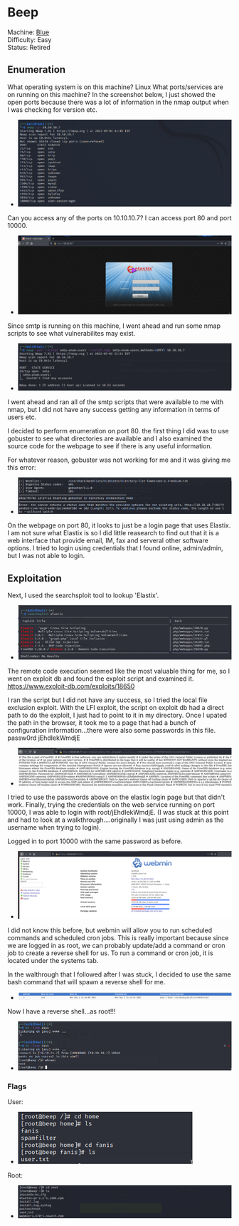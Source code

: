 # Beep

Machine: [Blue](https://app.hackthebox.com/machines/Beep)\
Difficulty: Easy\
Status: Retired



## Enumeration

What operating system is on this machine? Linux
What ports/services are on running on this machine? In the screenshot below, I just showed the open ports because there was a lot of information in the nmap output when I was checking for version etc.
- ![Results!](screenshots/1.png) 


Can you access any of the ports on 10.10.10.7? I can access port 80 and port 10000.
- ![Results!](screenshots/2.png) 




Since smtp is running on this machine, I went ahead and run some nmap scripts to see what vulnerabilites may exist.

- ![Results!](screenshots/3.png) 


I went ahead and ran all of the smtp scripts that were available to me with nmap, but I did not have any success getting any information in terms of users etc. 

I decided to perform enumeration on port 80. the first thing I did was to use gobuster to see what directories are available and I also examined the source code for the webpage to see if there is any useful information.

For whatever reason, gobuster was not working for me and it was giving me this error: 
- ![Results!](screenshots/4.png) 


On the webpage on port 80, it looks to just be a login page that uses Elastix. I am not sure what Elastix is so I did little reasearch to find out that it is a web interface that provide email, IM, fax and serveral other software options. I tried to login using credentials that I found online, admin/admin, but I was not able to login. 


## Exploitation
Next, I used the searchsploit tool to lookup 'Elastix'. 
- ![Results!](screenshots/5.png) 


The remote code execution seemed like the most valuable thing for me, so I went on exploit db and found the exploit script and examined it. https://www.exploit-db.com/exploits/18650

I ran the script but I did not have any success, so I tried the local file exclusion exploit. With the LFI exploit, the script on exploit db had a direct path to do the exploit, I just had to point to it in my directory. Once I upated the path in the browser, it took me to a page that had a bunch of configuration information...there were also some passwords in this file.
passw0rd 
jEhdIekWmdjE

- ![Results!](screenshots/6.png) 


I tried to use the passwords above on the elastix login page but that didn't work. Finally, trying the credentials on the web service running on port 10000, I was able to login with root/jEhdIekWmdjE. (I was stuck at this point and had to look at a walkthrough....originally I was just using admin as the username when trying to login).



Logged in to port 10000 with the same password as before.
- ![Results!](screenshots/7.png) 


I did not know this before, but webmin will allow you to run scheduled commands and scheduled cron jobs. This is really important because since we are logged in as root, we can probably update/add a command or cron job to create a reverse shell for us. To run a command or cron job, it is located under the systems tab.

In the walthrough that I followed after I was stuck, I decided to use the same bash command that will spawn a reverse shell for me.
- ![Results!](screenshots/8.png) 


Now I have a reverse shell...as root!!!
- ![Results!](screenshots/9.png) 



### Flags
User:
- ![Results!](screenshots/10.png) 

Root: 
- ![Results!](screenshots/11.png) 

